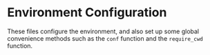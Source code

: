# Environment Configuration

These files configure the environment, and also set up some global convenience methods such as the `conf` function and the `require_cwd` function.
